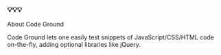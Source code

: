 ### 💡💡💡

About Code Ground

Code Ground lets one easily test snippets of JavaScript/CSS/HTML code on-the-fly, adding optional libraries like jQuery.